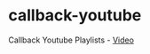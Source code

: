 # callback-youtube
Callback Youtube Playlists - [Video](https://www.youtube.com/playlist?list=PLurIMwd6GdCga_33KNuH2fOXT7CsrKHJ0)
